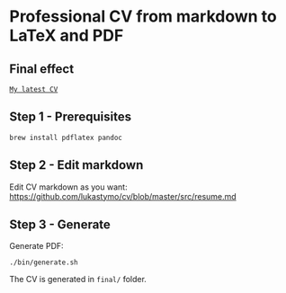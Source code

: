 # Professional CV from markdown to LaTeX and PDF

## Final effect

[`My latest CV`][cv]

[cv]: https://github.com/lukastymo/markdown-cv/blob/master/final/resume.pdf


## Step 1 - Prerequisites

```
brew install pdflatex pandoc
```

## Step 2 - Edit markdown

Edit CV markdown as you want: https://github.com/lukastymo/cv/blob/master/src/resume.md

## Step 3 - Generate

Generate PDF:

```
./bin/generate.sh
```

The CV is generated in `final/` folder.
